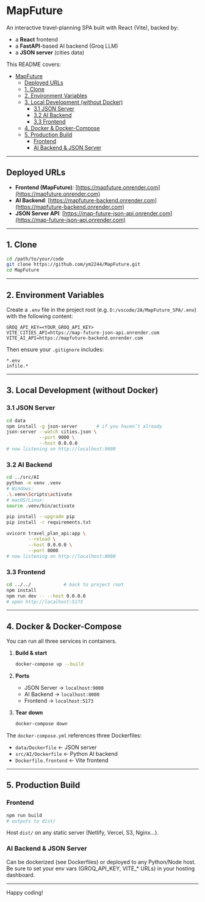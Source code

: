 # MapFuture

An interactive travel-planning SPA built with React (Vite), backed by:

* a **React** frontend
* a **FastAPI**-based AI backend (Groq LLM)
* a **JSON server** (cities data)

This README covers:

- [MapFuture](#mapfuture)
  - [Deployed URLs](#deployed-urls)
  - [1. Clone](#1-clone)
  - [2. Environment Variables](#2-environment-variables)
  - [3. Local Development (without Docker)](#3-local-development-without-docker)
    - [3.1 JSON Server](#31-json-server)
    - [3.2 AI Backend](#32-ai-backend)
    - [3.3 Frontend](#33-frontend)
  - [4. Docker \& Docker-Compose](#4-docker--docker-compose)
  - [5. Production Build](#5-production-build)
    - [Frontend](#frontend)
    - [AI Backend \& JSON Server](#ai-backend--json-server)

---

## Deployed URLs

* **Frontend (MapFuture)**: [https://mapfuture.onrender.com](https://mapfuture.onrender.com)
* **AI Backend**: [https://mapfuture-backend.onrender.com](https://mapfuture-backend.onrender.com)
* **JSON Server API**: [https://map-future-json-api.onrender.com](https://map-future-json-api.onrender.com)

---

## 1. Clone

```bash
cd /path/to/your/code
git clone https://github.com/ym2244/MapFuture.git
cd MapFuture
```

---

## 2. Environment Variables

Create a `.env` file in the project root (e.g. `D:/vscode/2A/MapFuture_SPA/.env`) with the following content:

```dotenv
GROQ_API_KEY=<YOUR_GROQ_API_KEY>
VITE_CITIES_API=https://map-future-json-api.onrender.com
VITE_AI_API=https://mapfuture-backend.onrender.com
```

Then ensure your `.gitignore` includes:

```gitignore
*.env
infile.*
```

---

## 3. Local Development (without Docker)

### 3.1 JSON Server

```bash
cd data
npm install -g json-server       # if you haven’t already
json-server --watch cities.json \
            --port 9000 \
            --host 0.0.0.0
# now listening on http://localhost:9000
```

### 3.2 AI Backend

```bash
cd ../src/AI
python -m venv .venv
# Windows:
.\.venv\Scripts\activate
# macOS/Linux:
source .venv/bin/activate

pip install --upgrade pip
pip install -r requirements.txt

uvicorn travel_plan_api:app \
        --reload \
        --host 0.0.0.0 \
        --port 8000
# now listening on http://localhost:8000
```

### 3.3 Frontend

```bash
cd ../../            # back to project root
npm install
npm run dev -- --host 0.0.0.0
# open http://localhost:5173
```

---

## 4. Docker & Docker-Compose

You can run all three services in containers.

1. **Build & start**

   ```bash
   docker-compose up --build
   ```

2. **Ports**  
   - JSON Server → `localhost:9000`  
   - AI Backend → `localhost:8000`  
   - Frontend → `localhost:5173`

3. **Tear down**  
   ```bash
   docker-compose down
   ```

The `docker-compose.yml` references three Dockerfiles:

* `data/Dockerfile`        ← JSON server
* `src/AI/Dockerfile`      ← Python AI backend
* `Dockerfile.frontend`    ← Vite frontend

---

## 5. Production Build

### Frontend

```bash
npm run build
# outputs to dist/
```

Host `dist/` on any static server (Netlify, Vercel, S3, Nginx…).

### AI Backend & JSON Server

Can be dockerized (see Dockerfiles) or deployed to any Python/Node host. Be sure to set your env vars (GROQ\_API\_KEY, VITE\_\* URLs) in your hosting dashboard.

---

Happy coding!
